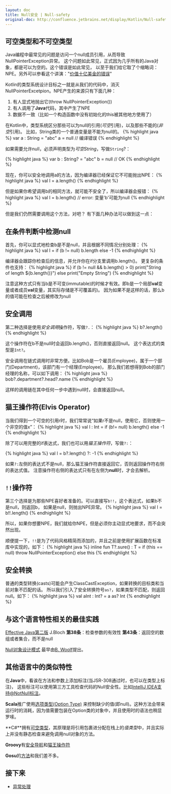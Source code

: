 ```yaml
---
layout: doc
title: Null安全 | Null-safety
original-doc: http://confluence.jetbrains.net/display/Kotlin/Null-safety
---
```



## 可空类型和不可空类型

Java编程中最常见的问题是访问一个null成员引用，从而导致NullPointerException异常。
这个问题如此常见，正式因为几乎所有的Java对象，都是可以为空的。这个错误是如此常见，
以至于我们给它取了个缩略词：NPE。另外可以参看这个讲演："[价值十亿美金的错误](http://qconlondon.com/london-2009/presentation/Null+References:+The+Billion+Dollar+Mistake)"

Kotlin的类型系统设计目标之一就是从我们的代码中，消灭NullPointerExcetpion。NPE产生的来源只有下面几种：
1. 有人显式地抛出它(throw NullPointerException())
1. 有人调用了**Java**代码，其中产生了NPE
1. 数据不一致（比如一个构造函数中没有初始化的this被其他地方使用了）

在Kotlin中，类型系统区分那些可以为null的引用(*可空*引用)，以及那些不能的(*非空*引用)。
比如，String类的一个普通变量是不能为null的。
{% highlight java %}
var a : String = "abc"
a = null // 编译错误
{% endhighlight %}

如果需要允许null，必须声明类型为*可空String*，写做`String`?：

{% highlight java %}
var b : String? = "abc"
b = null // OK
{% endhighlight %}


现在，你可以安全地调用a的方法，因为编译器已经保证它不可能抛出NPE：
{% highlight java %}
val l = a.length()
{% endhighlight %}

但是如果你希望调用b的相同方法，就可能不安全了，所以编译器会报错：
{% highlight java %}
val l = b.length() // error: 变量'b'可能为null
{% endhighlight %}

但是我们仍然需要调用这个方法，对吧？ 有下面几种办法可以做到这一点：


## 在条件判断中检测null

首先，你可以显式地检查b是不是null，并且根据不同情况分别处理：
{% highlight java %}
val l = if (b != null) b.length else -1
{% endhighlight %}

编译器会跟踪你检查后的信息，并允许你在if分支里调用b.length()。
更复杂的条件也支持：
{% highlight java %}
if (b != null && b.length() > 0)
  print("String of length ${b.length()}")
else
  print("Empty String")
{% endhighlight %}


注意这种方式只有当b是不可变(immutable)的时候才有效。即b是一个局部**val**变量或者成员**val**变量，其实际存储是不可覆盖的)。
因为如果不是这样的话，那么b的值可能在检查之后被修改为null


## 安全调用
第二种选择是使用*安全调用*操作符，写做`?.`：
{% highlight java %}
b?.length()
{% endhighlight %}

这个操作符在b不是null时会返回b.length()，否则直接返回null。
这个表达式的类型是`Int?`。

安全调用在链式调用时非常方便。比如Bob是一个雇员(Employee)，属于一个部门(Department)，该部门有一个经理(Employee)，
那么我们若想得到Bob的部门经理的名称，可以如下调用：
{% highlight java %}
bob?.department?.head?.name
{% endhighlight %}

这样的调用链在其中任何一步中遇到null时，会直接返回null。

## 猫王操作符(Elvis Operator)
当我们得到一个可空的引用r时，我们常常说“如果r不是null，使用它，否则使用一个非空的值x”：
{% highlight java %}
val l : Int = if (b!= null) b.length() else -1
{% endhighlight %}

除了可以用完整的if表达式，我们也可以用*猫王操作符*，写做`?:`：

{% highlight java %}
val l = b?.length() ?: -1
{% endhighlight %}

如果`?:`左侧的表达式不是null，那么猫王操作符直接返回它，否则返回操作符右侧的表达式值。
注意操作符右侧的表达式只有在左侧为**null**时，才会去解析。

## `!!`操作符

第三个选择是为那些NPE喜好者准备的。可以直接写`b!!`，这个表达式，如果b不是null，则返回b，
如果是null，则抛出NPE异常。
{% highlight java %}
val l = b!!.length()
{% endhighlight %}

所以，如果你想要NPE，我们就给你NPE，但是必须你主动显式地要求，而不会突然出现。

顺便提一下，`!!`是为了代码风格精简而添加的，并且之前是使用扩展函数在标准库中实现的，如下：
{% highlight java %}
inline fun <T : Any> T?.sure() : T = 
  if (this == null) 
      throw NullPointerException() 
    else 
        this
{% endhighlight %}

## 安全转换
普通的类型转换(casts)可能会产生ClassCastException，如果转换的目标类和当前对象不匹配的话。
所以我们引入了安全转换符号`as?`，如果类型不匹配，则返回null。如下：
{% highlight java %}
val aInt : Int? = a as? Int
{% endhighlight %}

## 与这个语言特性相关的最佳实践
[Effective Java第二版](http://java.sun.com/docs/books/effective/) J.Bloch
**第38条**：检查参数的有效性
**第43条**：返回空的数组或者集合，而不是null

[Null对象设计模式](http://en.wikipedia.org/wiki/Null_Object_pattern)
最早由[B. Woolf](http://portal.acm.org/citation.cfm?id=273448.273450)提出。


## 其他语言中的类似特性
在**Java**中，看诶在方法和参数上添加标注(当JSR-308通过时，也可以在类型上标注)，
这些标注可以使用第三方工具检查代码的Null安全性。比如[IntelliJ IDEA支持@NotNull标注](http://www.jetbrains.com/idea/documentation/howto.html)。

**Scala**推广使用[选项类型(Option Type)](http://www.scala-lang.org/api/current/scala/Option.html)
来控制缺少的值(即null)。这种方法会带来运行时的消耗，因为值需要包装在Option类的对象中，并且使用时的语法也稍显罗嗦。

**C#**拥有[可空类型](hhttp://msdn.microsoft.com/en-us/library/1t3y8s4s.aspx)，其原理是将引用包裹进分配在栈上的*值类型*中，并且实际上并没有静态检查来避免调用null对象的方法。

**Groovy**有[安全导航](http://docs.codehaus.org/display/GROOVY/Operators#Operators-SafeNavigationOperator%28%3F.%29)和[猫王操作符](http://docs.codehaus.org/display/GROOVY/Operators#Operators-ElvisOperator%28%3F%3A%29)

**Gosu**的[方法](http://gosu-lang.org/doc/wwhelp/wwhimpl/api.htm?&context=gosu&src=expressions&topic=Handling_Null_Values_In_Expressions)和我们差不多。


## 接下来

* [异常处理](posts/exceptions)

